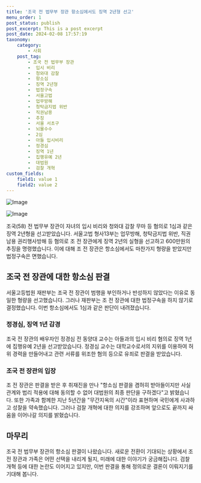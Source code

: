 ```yaml
---
title: '조국 전 법무부 장관 항소심에서도 징역 2년형 선고'
menu_order: 1
post_status: publish
post_excerpt: This is a post excerpt
post_date: 2024-02-08 17:57:19
taxonomy:
    category:
        - 사회
    post_tag:
        - 조국 전 법무부 장관
        -  입시 비리
        -  청와대 감찰
        -  항소심
        -  징역 2년형
        -  법정구속
        -  서울고법
        -  업무방해
        -  청탁금지법 위반
        -  직권남용
        -  추징
        -  서울 서초구
        -  뇌물수수
        -  2심
        -  아들 입시비리
        -  정경심
        -  징역 1년
        -  집행유예 2년
        -  대법원
        -  검찰 개혁
custom_fields:
    field1: value 1
    field2: value 2
---
```


![Image](https://imgnews.pstatic.net/image/025/2024/02/08/0003340488_001_20240208170901164.jpg?type=w647)

![Image](https://imgnews.pstatic.net/image/025/2024/02/08/0003340488_002_20240208170901189.jpg?type=w647)

조국(58) 전 법무부 장관이 자녀의 입시 비리와 청와대 감찰 무마 등 혐의로 1심과 같은 징역 2년형을 선고받았습니다. 서울고법 형사13부는 업무방해, 청탁금지법 위반, 직권남용 권리행사방해 등 혐의로 조 전 장관에게 징역 2년의 실형을 선고하고 600만원의 추징을 명령했습니다. 이에 대해 조 전 장관은 항소심에서도 마찬가지 형량을 받았지만 법정구속은 면했습니다.
## 조국 전 장관에 대한 항소심 판결
서울고등법원 재판부는 조국 전 장관이 범행을 부인하거나 반성하지 않았다는 이유로 동일한 형량을 선고했습니다. 그러나 재판부는 조 전 장관에 대한 법정구속을 하지 않기로 결정했습니다. 이번 항소심에서도 1심과 같은 판단이 내려졌습니다.
### 정경심, 징역 1년 감경
조국 전 장관의 배우자인 정경심 전 동양대 교수는 아들과의 입시 비리 혐의로 징역 1년에 집행유예 2년을 선고받았습니다. 정경심 교수는 대학교수로서의 지위를 이용하여 허위 경력을 만들어내고 관련 서류를 위조한 혐의 등으로 유죄로 판결을 받았습니다.
### 조국 전 장관의 입장
조 전 장관은 판결을 받은 후 취재진을 만나 "항소심 판결을 겸허히 받아들이지만 사실관계와 법리 적용에 대해 동의할 수 없어 대법원의 최종 판단을 구하겠다"고 밝혔습니다. 또한 가족과 함께한 지난 5년간을 "무간지옥의 시간"이라 표현하며 국민에게 사과하고 성찰을 약속했습니다. 그러나 검찰 개혁에 대한 의지를 강조하며 앞으로도 끝까지 싸움을 이어나갈 의지를 밝혔습니다.
## 마무리
조국 전 법무부 장관의 항소심 판결이 나왔습니다. 새로운 전환이 기대되는 상황에서 조 전 장관과 가족은 어떤 선택을 내리게 될지, 미래에 대한 이야기가 궁금해집니다. 검찰 개혁 등에 대한 논란도 이어지고 있지만, 이번 판결을 통해 정의로운 결론이 이뤄지기를 기대해 봅니다.
